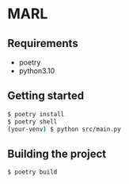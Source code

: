# MARL
## Requirements
- poetry
- python3.10

## Getting started
```bash
$ poetry install
$ poetry shell
(your-venv) $ python src/main.py
```

## Building the project
```bash
$ poetry build
```